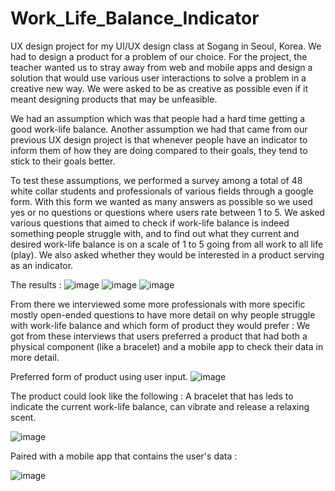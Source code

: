 # Work_Life_Balance_Indicator
UX design project for my UI/UX design class at Sogang in Seoul, Korea.
We had to design a product for a problem of our choice.
For the project, the teacher wanted us to stray away from web and mobile apps and design a solution that would use various user interactions to solve a problem in a creative new way.
We were asked to be as creative as possible even if it meant designing products that may be unfeasible.

We had an assumption which was that people had a hard time getting a good work-life balance. 
Another assumption we had that came from our previous UX design project is that whenever people have an indicator to inform them of how they are doing compared to their goals, they tend to stick to their goals better.

To test these assumptions, we performed a survey among a total of 48 white collar students and professionals of various fields through a google form.
With this form we wanted as many answers as possible so we used yes or no questions or questions where users rate between 1 to 5.
We asked various questions that aimed to check if work-life balance is indeed something people struggle with, and to find out what they current and desired work-life balance is on a scale of 1 to 5 going from all work to all life (play). We also asked whether they would be interested in a product serving as an indicator.

The results :
![image](https://github.com/Christophe-Saury/Work_Life_Balance_Indicator/assets/95085659/ce249bd9-41e1-44ce-8bda-74956e3b7a2f)
![image](https://github.com/Christophe-Saury/Work_Life_Balance_Indicator/assets/95085659/85cc4f45-6216-4ceb-ac86-e9db6b07763b)
![image](https://github.com/Christophe-Saury/Work_Life_Balance_Indicator/assets/95085659/2ffa423e-3223-43b2-8803-7a92a87784e0)


From there we interviewed some more professionals with more specific mostly open-ended questions to have more detail on why people struggle with work-life balance and which form of product they would prefer :
We got from these interviews that users preferred a product that had both a physical component (like a bracelet) and a mobile app to check their data in more detail.

Preferred form of product using user input.
![image](https://github.com/Christophe-Saury/Work_Life_Balance_Indicator/assets/95085659/f6708a5c-1418-49d5-bab6-fb9fc708dc3b)

The product could look like the following :
A bracelet that has leds to indicate the current work-life balance, can vibrate and release a relaxing scent.

![image](https://github.com/Christophe-Saury/Work_Life_Balance_Indicator/assets/95085659/a2537a12-fd8c-4948-a877-a50ca28f875b)

Paired with a mobile app that contains the user's data :

![image](https://github.com/Christophe-Saury/Work_Life_Balance_Indicator/assets/95085659/b9edea33-9726-4bb4-b94f-d085cf32e2a4)









